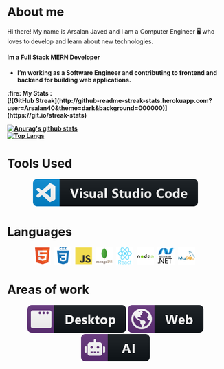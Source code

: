 # About me
Hi there! My name is Arsalan Javed and I am a Computer Engineer 🖥️ who loves to develop and learn about new technologies.
<br>
<h4>Im a Full Stack MERN Developer <h4>
  <ul>
  <li>I’m working as a Software Engineer and contributing to frontend and backend for building web applications.</li>

    
</ul>
  :fire: My Stats :
<br>
[![GitHub Streak](http://github-readme-streak-stats.herokuapp.com?user=Arsalan40&theme=dark&background=000000)](https://git.io/streak-stats)


[![Anurag's github stats](https://github-readme-stats.vercel.app/api?username=Arsalan40&theme=github_dark)](https://github.com/anuraghazra/github-readme-stats)
<br>
[![Top Langs](https://github-readme-stats.vercel.app/api/top-langs/?username=Arsalan40&theme=github_dark)](https://github.com/anuraghazra/github-readme-stats)
<br>
  # Tools Used

<p align="center">
<a>
    <img src="https://github.com/MikeCodesDotNET/ColoredBadges/blob/master/svg/dev/tools/visualstudio_code.svg" alt="example badge" style="vertical-align:top margin:6px 4px">
  </a>
  </p>
  
   # Languages
  <p align="center">
    <a>
     <img src="https://github.com/devicons/devicon/blob/master/icons/html5/html5-original.svg" title="HTML5" alt="HTML" width="40" height="40"/>&nbsp;
  <img src="https://github.com/devicons/devicon/blob/master/icons/css3/css3-plain-wordmark.svg"  title="CSS3" alt="CSS" width="40" height="40"/>&nbsp;
  <img src="https://github.com/devicons/devicon/blob/master/icons/javascript/javascript-original.svg" title="JavaScript" alt="JavaScript" width="40" height="40"/>&nbsp;
    <img src="https://github.com/devicons/devicon/blob/master/icons/mongodb/mongodb-original-wordmark.svg" title="MongoDB"  alt="MongoDB" width="40" height="40"/>&nbsp;
     <img src="https://github.com/devicons/devicon/blob/master/icons/react/react-original-wordmark.svg" title="React" alt="React" width="40" height="40"/>&nbsp;
    <img src="https://github.com/devicons/devicon/blob/master/icons/nodejs/nodejs-original-wordmark.svg" title="NodeJS" alt="NodeJS" width="40" height="40"/>&nbsp;
        <img src="https://github.com/devicons/devicon/blob/master/icons/dot-net/dot-net-original-wordmark.svg" title="DotNet" alt="DotNet" width="40" height="40"/>&nbsp;
  <img src="https://github.com/devicons/devicon/blob/master/icons/mysql/mysql-original-wordmark.svg" title="MySQL"  alt="MySQL" width="40" height="40"/>&nbsp;
  </a>
  </p>
  
  # Areas of work
<p align="center">
<a>
    <img src="https://github.com/MikeCodesDotNET/ColoredBadges/raw/master/svg/dev/misc/desktop.svg" alt="example badge" style="vertical-align:top margin:6px 4px">
  </a>
<a>
    <img src="https://github.com/MikeCodesDotNET/ColoredBadges/blob/master/svg/dev/misc/web.svg" alt="example badge" style="vertical-align:top margin:6px 4px">
  </a>
  <a>
    <img src="https://github.com/MikeCodesDotNET/ColoredBadges/blob/master/svg/dev/misc/ai.svg" alt="example badge" style="vertical-align:top margin:6px 4px">
  </a>
  </p>


